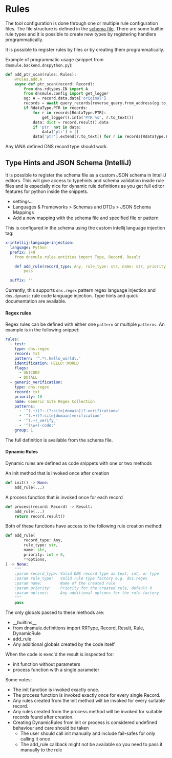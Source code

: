 # Rules

The tool configuration is done through one or multiple rule configuration files. The file structure is defined in the
[schema file](rules-schema.yml). There are some builtin rule types and it is possible to create new types by registering
handlers programmatically.

It is possible to register rules by files or by creating them programmatically.

Example of programmatic usage (snippet from `dnsmule.backend.dnspython.py`):

```python
def add_ptr_scan(rules: Rules):
    @rules.add.A
    async def ptr_scan(record: Record):
        from dns.rdtypes.IN import A
        from dnsmule.config import get_logger
        og: A = record.data.data['original']
        records = await query_records(reverse_query.from_address(og.to_text()), RdataType.PTR)
        if RdataType.PTR in records:
            for r in records[RdataType.PTR]:
                get_logger().info('PTR %s', r.to_text())
            data: dict = record.result().data
            if 'ptr' not in data:
                data['ptr'] = []
            data['ptr'].extend(r.to_text() for r in records[RdataType.PTR])
```

Any IANA defined DNS record type should work.

## Type Hints and JSON Schema (IntelliJ)

It is possible to register the schema file as a custom JSON schema in IntelliJ editors.
This will give access to typehints and schema validation inside rule files and is especially nice for dynamic rule
definitions as you get full editor features for python inside the snippets.

- settings...
- Languages & Frameworks > Schemas and DTDs > JSON Schema Mappings
- Add a new mapping with the schema file and specified file or pattern

This is configured in the schema using the custom intellij language injection tag:

```yml
x-intellij-language-injection:
  language: Python
  prefix: |+0
    from dnsmule.rules.entities import Type, Record, Result

    def add_rule(record_type: Any, rule_type: str, name: str, priority: int = 0, **options) -> None:
        pass

  suffix: ''
```

Currently, this supports `dns.regex` pattern regex language injection and `dns.dynamic` rule code language injection.
Type hints and quick documentation are available.

#### Regex rules

Regex rules can be defined with either one `pattern` or multiple `patterns`.
An example is in the following snippet:

```yml
rules:
  - test:
    type: dns.regex
    record: txt
    pattern: '^.*\.hello_world\.'
    identification: HELLO::WORLD
    flags:
      - UNICODE
      - DOTALL
  - generic_verification:
    type: dns.regex
    record: txt
    priority: 10
    name: Generic Site Regex Collection
    patterns:
      - '^(.+)(?:-(?:site|domain))?-verification='
      - '^(.+)(?:site|domain)verification'
      - '^(.+)_verify_'
      - '^(\w+)-code:'
    group: 1
```

The full definition is available from the schema file.

#### Dynamic Rules

Dynamic rules are defined as code snippets with one or two methods

An init method that is invoked once after creation

```python
def init() -> None:
    add_rule(...)
```

A process function that is invoked once for each record

```python
def process(record: Record) -> Result:
    add_rule(...)
    return record.result()
```

Both of these functions have access to the following rule creation method:

```python
def add_rule(
        record_type: Any,
        rule_type: str,
        name: str,
        priority: int = 0,
        **options,
) -> None:
    """
    :param record_type: Valid DNS record type as text, int, or type
    :param rule_type:   Valid rule type factory e.g. dns.regex
    :param name:        Name of the created rule
    :param priority:    Priority for the created rule, default 0
    :param options:     Any additional options for the rule factory
    """
    pass
```

The only globals passed to these methods are:

- \_\_builtins\_\_
- from dnsmule.definitions import RRType, Record, Result, Rule, DynamicRule
- add_rule
- Any additional globals created by the code itself

When the code is exec'd the result is inspected for:

- init function without parameters
- process function with a single parameter

Some notes:

- The init function is invoked exactly once.
- The process function is invoked exactly once for every single Record.
- Any rules created from the init method will be invoked for every suitable record.
- Any rules created from the process method will be invoked for suitable records found after creation.
- Creating DynamicRules from init or process is considered undefined behaviour and care should be taken
    - The user should call init manually and include fail-safes for only calling it once
    - The add_rule callback might not be available so you need to pass it manually to the rule